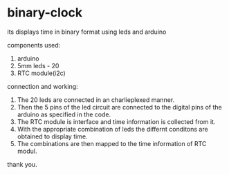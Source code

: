 # binary-clock
its displays time in binary format using leds and arduino

components used:
1. arduino
2. 5mm leds - 20
3. RTC module(i2c)

connection and working:
1. The 20 leds are connected in an charlieplexed manner.
2. Then the 5 pins of the led circuit are connected to the digital pins of the arduino
   as specified in the code.
3. The RTC module is interface and time information is collected from it.
4. With the appropriate combination of leds the differnt conditons are obtained to display time.
5. The combinations are then mapped to the time information of RTC modul.


thank you.

